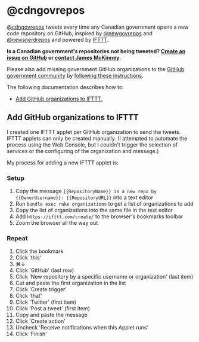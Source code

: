 # @cdngovrepos

[@cdngovrepos](https://twitter.com/cdngovrepos) tweets every time any Canadian government opens a new code repository on GitHub, inspired by [@newgovrepos](https://twitter.com/newgovrepos) and [@newsnerdrepos](https://twitter.com/newsnerdrepos) and powered by [IFTTT](https://ifttt.com/).

**Is a Canadian government's repositories not being tweeted? [Create an issue on GitHub](https://github.com/jpmckinney/open_source_canada/issues/new) or [contact James McKinney](mailto:james@slashpoundbang.com).**

Please also add missing government GitHub organizations to the [GitHub government community](https://government.github.com/community/#canada) by [following these instructions](https://government.github.com/community/#add-an-organization-to-the-list).

The following documentation describes how to:

* [Add GitHub organizations to IFTTT.](#add-github-organizations-to-ifttt)

## Add GitHub organizations to IFTTT

I created one IFTTT applet per GitHub organization to send the tweets. IFTTT applets can only be created manually. (I attempted to automate the process using the Web Console, but I couldn't trigger the selection of services or the configuring of the organization and message.)

My process for adding a new IFTTT applet is:

### Setup

1. Copy the message `{{RepositoryName}} is a new repo by {{OwnerUsername}}: {{RepositoryURL}}` into a text editor
1. Run `bundle exec rake organizations` to get a list of organizations to add
1. Copy the list of organizations into the same file in the text editor
1. Add `https://ifttt.com/create/` to the browser's bookmarks toolbar
1. Zoom the browser all the way out

### Repeat

1. Click the bookmark
1. Click 'this'
1. ⌘↓
1. Click 'GitHub' (last row)
1. Click 'New repository by a specific username or organization' (last item)
1. Cut and paste the first organization in the list
1. Click 'Create trigger'
1. Click 'that'
1. Click 'Twitter' (first item)
1. Click 'Post a tweet' (first item)
1. Copy and paste the message
1. Click 'Create action'
1. Uncheck 'Receive notifications when this Applet runs'
1. Click 'Finish'
